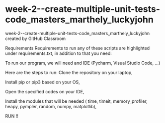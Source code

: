 # week-2--create-multiple-unit-tests-code_masters_marthely_luckyjohn
week-2--create-multiple-unit-tests-code_masters_marthely_luckyjohn created by GitHub Classroom

Requirements Requirements to run any of these scripts are highlighted under requirements.txt, in addition to that you need:

To run our program, we will need and IDE (Pycharm, Visual Studio Code, ...)

Here are the steps to run: Clone the repository on your laptop,

Install pip or pip3 based on your OS,

Open the specified codes on your IDE,

Install the modules that will be needed ( time, timeit, memory_profiler, heapy, pympler, random, numpy, matplotlib),

RUN !!
